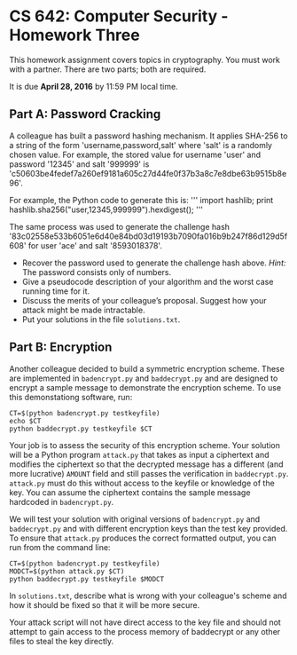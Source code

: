 # CS 642: Computer Security - Homework Three

This homework assignment covers topics in cryptography. You must work with a partner. There are two parts; both are required.

It is due **April 28, 2016** by 11:59 PM local time. 

## Part A: Password Cracking

A colleague has built a password hashing mechanism. It applies SHA-256 to a string of the form 'username,password,salt' where 'salt' is a randomly chosen value. For example, the stored value for username 'user' and password '12345' and salt '999999' is 'c50603be4fedef7a260ef9181a605c27d44fe0f37b3a8c7e8dbe63b9515b8e96'.

For example, the Python code to generate this is:
'''
import hashlib;
print hashlib.sha256("user,12345,999999").hexdigest();
'''

The same process was used to generate the challenge hash '83c02558e533b6051e6d40e84bd03d19193b7090fa016b9b247f86d129d5f608' for user 'ace' and salt '8593018378'.

* Recover the password used to generate the challenge hash above. *Hint:* The password consists only of numbers.
* Give a pseudocode description of your algorithm and the worst case running time for it.
* Discuss the merits of your colleague’s proposal. Suggest how your attack might be made intractable.
* Put your solutions in the file `solutions.txt`.


## Part B: Encryption

Another colleague decided to build a symmetric encryption scheme. These are implemented in `badencrypt.py` and `baddecrypt.py` and are designed to encrypt a sample message to demonstrate the encryption scheme. To use this demonstationg software, run:
```
CT=$(python badencrypt.py testkeyfile)
echo $CT
python baddecrypt.py testkeyfile $CT
```

Your job is to assess the security of this encryption scheme. Your solution will be a Python program `attack.py` that takes as input a ciphertext and modifies the ciphertext so that the decrypted message has a different (and more lucrative) `AMOUNT` field and still passes the verification in `baddecrypt.py`. `attack.py` must do this without access to the keyfile or knowledge of the key. You can assume the ciphertext contains the sample message hardcoded in `badencrypt.py`.

We will test your solution with original versions of `badencrypt.py` and `baddecrypt.py` and with different encryption keys than the test key provided. To ensure that `attack.py` produces the correct formatted output, you can run from the command line:
```
CT=$(python badencrypt.py testkeyfile)
MODCT=$(python attack.py $CT)
python baddecrypt.py testkeyfile $MODCT
```

In `solutions.txt`, describe what is wrong with your colleague's scheme and how it should be fixed so that it will be more secure.

Your attack script will not have direct access to the key file and should not attempt to gain access to the process memory of baddecrypt or any other files to steal the key directly.

